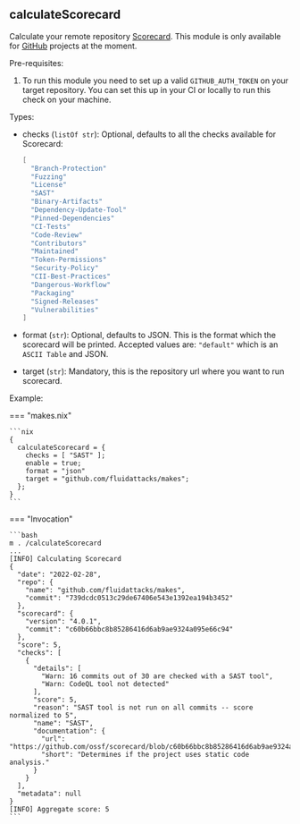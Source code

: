 ## calculateScorecard

Calculate your remote repository [Scorecard](https://github.com/ossf/scorecard).
This module is only
available for [GitHub](https://github.com) projects at the moment.

Pre-requisites:

1. To run this module you need to set up a valid `GITHUB_AUTH_TOKEN` on your
   target repository. You can set this up in your CI or locally to run this
   check on your machine.

Types:

- checks (`listOf str`): Optional,
  defaults to all the checks available for Scorecard:

  ```nix
  [
    "Branch-Protection"
    "Fuzzing"
    "License"
    "SAST"
    "Binary-Artifacts"
    "Dependency-Update-Tool"
    "Pinned-Dependencies"
    "CI-Tests"
    "Code-Review"
    "Contributors"
    "Maintained"
    "Token-Permissions"
    "Security-Policy"
    "CII-Best-Practices"
    "Dangerous-Workflow"
    "Packaging"
    "Signed-Releases"
    "Vulnerabilities"
  ]
  ```

- format (`str`): Optional, defaults to JSON. This is the format which
  the scorecard will be printed. Accepted values are: `"default"` which is an
  `ASCII Table` and JSON.
- target (`str`): Mandatory, this is the repository url where you want to run
  scorecard.

Example:

=== "makes.nix"

    ```nix
    {
      calculateScorecard = {
        checks = [ "SAST" ];
        enable = true;
        format = "json"
        target = "github.com/fluidattacks/makes";
      };
    }
    ```

=== "Invocation"

    ```bash
    m . /calculateScorecard
    ...
    [INFO] Calculating Scorecard
    {
      "date": "2022-02-28",
      "repo": {
        "name": "github.com/fluidattacks/makes",
        "commit": "739dcdc0513c29de67406e543e1392ea194b3452"
      },
      "scorecard": {
        "version": "4.0.1",
        "commit": "c60b66bbc8b85286416d6ab9ae9324a095e66c94"
      },
      "score": 5,
      "checks": [
        {
          "details": [
            "Warn: 16 commits out of 30 are checked with a SAST tool",
            "Warn: CodeQL tool not detected"
          ],
          "score": 5,
          "reason": "SAST tool is not run on all commits -- score normalized to 5",
          "name": "SAST",
          "documentation": {
            "url": "https://github.com/ossf/scorecard/blob/c60b66bbc8b85286416d6ab9ae9324a095e66c94/docs/checks.md#sast",
            "short": "Determines if the project uses static code analysis."
          }
        }
      ],
      "metadata": null
    }
    [INFO] Aggregate score: 5
    ```
